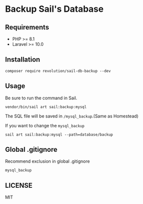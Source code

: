 # Backup Sail's Database

## Requirements
- PHP >= 8.1
- Laravel >= 10.0

## Installation
```
composer require revolution/sail-db-backup --dev
```

## Usage
Be sure to run the command in Sail.
```
vendor/bin/sail art sail:backup:mysql
```

The SQL file will be saved in `/mysql_backup`.(Same as Homestead)

If you want to change the `mysql_backup`
```
sail art sail:backup:mysql --path=database/backup
```

## Global .gitignore
Recommend exclusion in global .gitignore

```
mysql_backup
```

## LICENSE
MIT
